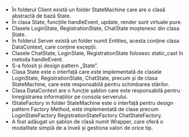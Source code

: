 - În folderul Client există un folder StateMachine care are o clasă abstractă de bază State.  
- În clasa State, funcțiile handleEvent, update, render sunt virtuale pure.  
- Clasele LoginState, RegistrationState, ChatState moștenesc din clasa State.  
- În folderul Server există un folder numit Entities, acesta conține clasa DataContext, care conține excepții.  
- Clasele ChatState, LoginState, RegistrationState folosesc static_cast în metoda handleEvent.  
- S-a folosit și design pattern „State”.  
- Clasa State este o interfață care este implementată de clasele LoginState, RegistrationState, ChatState, precum și de clasa StateMachine, care este responsabilă pentru schimbarea stărilor.  
- Clasa DataContext are o funcție șablon care este responsabilă pentru înregistrarea informațiilor pe consola serverului.  
- IStateFactory in folder StateMachine este o interfață pentru design pattern Factory Method, este implementată de clase precum LoginStateFactory RegistrationStateFactory ChatStateFactory.
- A fost adăugat un șablon de clasă numit Wrapper<T>, care oferă o modalitate simplă de a înveli și gestiona valori de orice tip.
